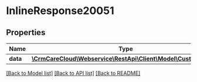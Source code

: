 # InlineResponse20051

## Properties
Name | Type | Description | Notes
------------ | ------------- | ------------- | -------------
**data** | [**\CrmCareCloud\Webservice\RestApi\Client\Model\CustomerType**](CustomerType.md) |  | [optional] 

[[Back to Model list]](../../README.md#documentation-for-models) [[Back to API list]](../../README.md#documentation-for-api-endpoints) [[Back to README]](../../README.md)

